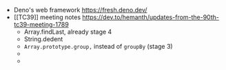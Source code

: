 - Deno's web framework https://fresh.deno.dev/
- [[TC39]] meeting notes https://dev.to/hemanth/updates-from-the-90th-tc39-meeting-1789
	- Array.findLast, already stage 4
	- String.dedent
	- `Array.prototype.group,` instead of `groupBy` (stage 3)
	-
	-